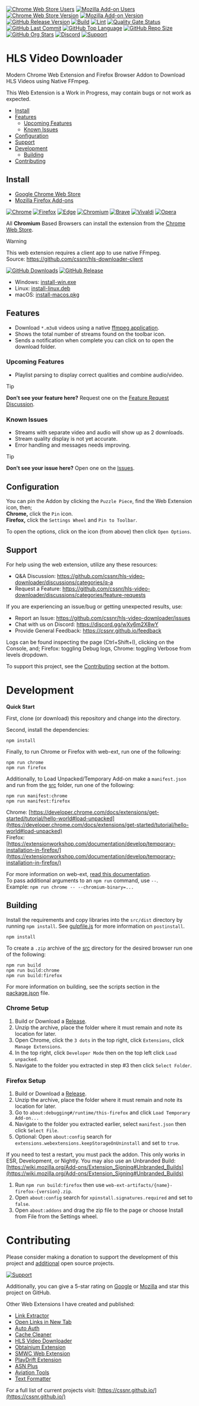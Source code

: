 [![Chrome Web Store Users](https://img.shields.io/chrome-web-store/users/mpmiiaolodhanoalpjncddpmnkbjicbo?logo=google&logoColor=white&label=users)](https://chromewebstore.google.com/detail/hls-video-downloader/mpmiiaolodhanoalpjncddpmnkbjicbo)
[![Mozilla Add-on Users](https://img.shields.io/amo/users/hls-video-downloader?logo=mozilla&label=users)](https://addons.mozilla.org/addon/hls-video-downloader)
[![Chrome Web Store Version](https://img.shields.io/chrome-web-store/v/mpmiiaolodhanoalpjncddpmnkbjicbo?label=chrome&logo=googlechrome)](https://chromewebstore.google.com/detail/hls-video-downloader/mpmiiaolodhanoalpjncddpmnkbjicbo)
[![Mozilla Add-on Version](https://img.shields.io/amo/v/hls-video-downloader?label=firefox&logo=firefox)](https://addons.mozilla.org/addon/hls-video-downloader)
[![GitHub Release Version](https://img.shields.io/github/v/release/cssnr/hls-video-downloader?logo=github&logoColor=white)](https://github.com/cssnr/hls-video-downloader/releases/latest)
[![Build](https://img.shields.io/github/actions/workflow/status/cssnr/hls-video-downloader/build.yaml?logo=github&logoColor=white&label=build)](https://github.com/cssnr/hls-video-downloader/actions/workflows/build.yaml)
[![Lint](https://img.shields.io/github/actions/workflow/status/cssnr/hls-video-downloader/lint.yaml?logo=github&logoColor=white&label=lint)](https://github.com/cssnr/hls-video-downloader/actions/workflows/lint.yaml)
[![Quality Gate Status](https://sonarcloud.io/api/project_badges/measure?project=cssnr_hls-video-downloader&metric=alert_status)](https://sonarcloud.io/summary/new_code?id=cssnr_hls-video-downloader)
[![GitHub Last Commit](https://img.shields.io/github/last-commit/cssnr/hls-video-downloader?logo=github&logoColor=white&label=updated)](https://github.com/cssnr/hls-video-downloader/graphs/commit-activity)
[![GitHub Top Language](https://img.shields.io/github/languages/top/cssnr/hls-video-downloader?logo=htmx&logoColor=white)](https://github.com/cssnr/hls-video-downloader)
[![GitHub Repo Size](https://img.shields.io/github/repo-size/cssnr/hls-video-downloader?logo=bookstack&logoColor=white&label=repo%20size)](https://github.com/cssnr/hls-video-downloader)
[![GitHub Org Stars](https://img.shields.io/github/stars/cssnr?style=flat&logo=github&logoColor=white)](https://cssnr.github.io/)
[![Discord](https://img.shields.io/discord/899171661457293343?logo=discord&logoColor=white&label=discord&color=7289da)](https://discord.gg/wXy6m2X8wY)
[![Support](https://img.shields.io/badge/Ko--fi-579fbf?logo=kofi&label=Support)](https://ko-fi.com/cssnr)

# HLS Video Downloader

Modern Chrome Web Extension and Firefox Browser Addon to Download HLS Videos using Native FFmpeg.

This Web Extension is a Work in Progress, may contain bugs or not work as expected.

- [Install](#Install)
- [Features](#Features)
    - [Upcoming Features](#Upcoming-Features)
    - [Known Issues](#Known-Issues)
- [Configuration](#Configuration)
- [Support](#Support)
- [Development](#Development)
    - [Building](#Building)
- [Contributing](#Contributing)

## Install

- [Google Chrome Web Store](https://chromewebstore.google.com/detail/hls-video-downloader/mpmiiaolodhanoalpjncddpmnkbjicbo)
- [Mozilla Firefox Add-ons](https://addons.mozilla.org/addon/hls-video-downloader)

[![Chrome](https://raw.githubusercontent.com/alrra/browser-logos/main/src/chrome/chrome_48x48.png)](https://chromewebstore.google.com/detail/hls-video-downloader/mpmiiaolodhanoalpjncddpmnkbjicbo)
[![Firefox](https://raw.githubusercontent.com/alrra/browser-logos/main/src/firefox/firefox_48x48.png)](https://addons.mozilla.org/addon/hls-video-downloader)
[![Edge](https://raw.githubusercontent.com/alrra/browser-logos/main/src/edge/edge_48x48.png)](https://chromewebstore.google.com/detail/hls-video-downloader/mpmiiaolodhanoalpjncddpmnkbjicbo)
[![Chromium](https://raw.githubusercontent.com/alrra/browser-logos/main/src/chromium/chromium_48x48.png)](https://chromewebstore.google.com/detail/hls-video-downloader/mpmiiaolodhanoalpjncddpmnkbjicbo)
[![Brave](https://raw.githubusercontent.com/alrra/browser-logos/main/src/brave/brave_48x48.png)](https://chromewebstore.google.com/detail/hls-video-downloader/mpmiiaolodhanoalpjncddpmnkbjicbo)
[![Vivaldi](https://raw.githubusercontent.com/alrra/browser-logos/main/src/vivaldi/vivaldi_48x48.png)](https://chromewebstore.google.com/detail/hls-video-downloader/mpmiiaolodhanoalpjncddpmnkbjicbo)
[![Opera](https://raw.githubusercontent.com/alrra/browser-logos/main/src/opera/opera_48x48.png)](https://chromewebstore.google.com/detail/hls-video-downloader/mpmiiaolodhanoalpjncddpmnkbjicbo)

All **Chromium** Based Browsers can install the extension from the
[Chrome Web Store](https://chromewebstore.google.com/detail/hls-video-downloader/mpmiiaolodhanoalpjncddpmnkbjicbo).

> [!WARNING]
> This web extension requires a client app to use native FFmpeg.  
> Source: https://github.com/cssnr/hls-downloader-client
>
> [![GitHub Downloads](https://img.shields.io/github/downloads/cssnr/hls-downloader-client/total?logo=github)](https://github.com/cssnr/hls-downloader-client/releases/latest)
> [![GitHub Release](https://img.shields.io/github/v/release/cssnr/hls-downloader-client?logo=github)](https://github.com/cssnr/hls-downloader-client/releases/latest)
>
> - Windows: [install-win.exe](https://github.com/cssnr/hls-downloader-client/releases/latest/download/install-win.exe)
> - Linux: [install-linux.deb](https://github.com/cssnr/hls-downloader-client/releases/latest/download/install-linux.deb)
> - macOS: [install-macos.pkg](https://github.com/cssnr/hls-downloader-client/releases/latest/download/install-macos.pkg)

## Features

- Download `*.m3u8` videos using a native [ffmpeg application](https://github.com/cssnr/hls-downloader-client).
- Shows the total number of streams found on the toolbar icon.
- Sends a notification when complete you can click on to open the download folder.

### Upcoming Features

- Playlist parsing to display correct qualities and combine audio/video.

> [!TIP]
> **Don't see your feature here?**
> Request one on the [Feature Request Discussion](https://github.com/cssnr/hls-video-downloader/discussions/categories/feature-requests).

### Known Issues

- Streams with separate video and audio will show up as 2 downloads.
- Stream quality display is not yet accurate.
- Error handling and messages needs improving.

> [!TIP]
> **Don't see your issue here?**
> Open one on the [Issues](https://github.com/cssnr/hls-video-downloader/issues).

## Configuration

You can pin the Addon by clicking the `Puzzle Piece`, find the Web Extension icon, then;  
**Chrome,** click the `Pin` icon.  
**Firefox,** click the `Settings Wheel` and `Pin to Toolbar`.

To open the options, click on the icon (from above) then click `Open Options`.

## Support

For help using the web extension, utilize any these resources:

- Q&A Discussion: https://github.com/cssnr/hls-video-downloader/discussions/categories/q-a
- Request a Feature: https://github.com/cssnr/hls-video-downloader/discussions/categories/feature-requests

If you are experiencing an issue/bug or getting unexpected results, use:

- Report an Issue: https://github.com/cssnr/hls-video-downloader/issues
- Chat with us on Discord: https://discord.gg/wXy6m2X8wY
- Provide General Feedback: https://cssnr.github.io/feedback

Logs can be found inspecting the page (Ctrl+Shift+I), clicking on the Console, and;
Firefox: toggling Debug logs, Chrome: toggling Verbose from levels dropdown.

To support this project, see the [Contributing](#Contributing) section at the bottom.

# Development

**Quick Start**

First, clone (or download) this repository and change into the directory.

Second, install the dependencies:

```shell
npm install
```

Finally, to run Chrome or Firefox with web-ext, run one of the following:

```shell
npm run chrome
npm run firefox
```

Additionally, to Load Unpacked/Temporary Add-on make a `manifest.json` and run from the [src](src) folder, run one of the following:

```shell
npm run manifest:chrome
npm run manifest:firefox
```

Chrome: [https://developer.chrome.com/docs/extensions/get-started/tutorial/hello-world#load-unpacked](https://developer.chrome.com/docs/extensions/get-started/tutorial/hello-world#load-unpacked)  
Firefox: [https://extensionworkshop.com/documentation/develop/temporary-installation-in-firefox/](https://extensionworkshop.com/documentation/develop/temporary-installation-in-firefox/)

For more information on web-ext, [read this documentation](https://extensionworkshop.com/documentation/develop/web-ext-command-reference/).  
To pass additional arguments to an `npm run` command, use `--`.  
Example: `npm run chrome -- --chromium-binary=...`

## Building

Install the requirements and copy libraries into the `src/dist` directory by running `npm install`.
See [gulpfile.js](gulpfile.js) for more information on `postinstall`.

```shell
npm install
```

To create a `.zip` archive of the [src](src) directory for the desired browser run one of the following:

```shell
npm run build
npm run build:chrome
npm run build:firefox
```

For more information on building, see the scripts section in the [package.json](package.json) file.

### Chrome Setup

1.  Build or Download a [Release](https://github.com/cssnr/hls-video-downloader/releases).
1.  Unzip the archive, place the folder where it must remain and note its location for later.
1.  Open Chrome, click the `3 dots` in the top right, click `Extensions`, click `Manage Extensions`.
1.  In the top right, click `Developer Mode` then on the top left click `Load unpacked`.
1.  Navigate to the folder you extracted in step #3 then click `Select Folder`.

### Firefox Setup

1.  Build or Download a [Release](https://github.com/cssnr/hls-video-downloader/releases).
1.  Unzip the archive, place the folder where it must remain and note its location for later.
1.  Go to `about:debugging#/runtime/this-firefox` and click `Load Temporary Add-on...`
1.  Navigate to the folder you extracted earlier, select `manifest.json` then click `Select File`.
1.  Optional: Open `about:config` search for `extensions.webextensions.keepStorageOnUninstall` and set to `true`.

If you need to test a restart, you must pack the addon. This only works in ESR, Development, or Nightly.
You may also use an Unbranded Build: [https://wiki.mozilla.org/Add-ons/Extension_Signing#Unbranded_Builds](https://wiki.mozilla.org/Add-ons/Extension_Signing#Unbranded_Builds)

1.  Run `npm run build:firefox` then use `web-ext-artifacts/{name}-firefox-{version}.zip`.
1.  Open `about:config` search for `xpinstall.signatures.required` and set to `false`.
1.  Open `about:addons` and drag the zip file to the page or choose Install from File from the Settings wheel.

# Contributing

Please consider making a donation to support the development of this project
and [additional](https://cssnr.com/) open source projects.

[![Support](https://img.shields.io/badge/Ko--fi-579fbf?style=for-the-badge&logo=kofi&label=Support)](https://ko-fi.com/cssnr)

Additionally, you can give a 5-star rating
on [Google](https://chromewebstore.google.com/detail/hls-video-downloader/mpmiiaolodhanoalpjncddpmnkbjicbo)
or [Mozilla](https://addons.mozilla.org/addon/hls-video-downloader) and star this project on GitHub.

Other Web Extensions I have created and published:

- [Link Extractor](https://github.com/cssnr/link-extractor?tab=readme-ov-file#readme)
- [Open Links in New Tab](https://github.com/cssnr/open-links-in-new-tab?tab=readme-ov-file#readme)
- [Auto Auth](https://github.com/cssnr/auto-auth?tab=readme-ov-file#readme)
- [Cache Cleaner](https://github.com/cssnr/cache-cleaner?tab=readme-ov-file#readme)
- [HLS Video Downloader](https://github.com/cssnr/hls-video-downloader?tab=readme-ov-file#readme)
- [Obtainium Extension](https://github.com/cssnr/obtainium-extension?tab=readme-ov-file#readme)
- [SMWC Web Extension](https://github.com/cssnr/smwc-web-extension?tab=readme-ov-file#readme)
- [PlayDrift Extension](https://github.com/cssnr/playdrift-extension?tab=readme-ov-file#readme)
- [ASN Plus](https://github.com/cssnr/asn-plus?tab=readme-ov-file#readme)
- [Aviation Tools](https://github.com/cssnr/aviation-tools?tab=readme-ov-file#readme)
- [Text Formatter](https://github.com/cssnr/text-formatter?tab=readme-ov-file#readme)

For a full list of current projects visit: [https://cssnr.github.io/](https://cssnr.github.io/)
